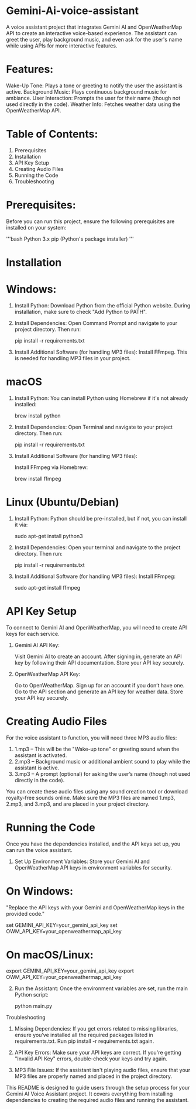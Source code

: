 # Gemini-Ai-voice-assistant
A voice assistant project that integrates Gemini AI and OpenWeatherMap API to create an interactive voice-based experience. The assistant can greet the user, play background music, and even ask for the user's name while using APIs for more interactive features.

# Features:
Wake-Up Tone: Plays a tone or greeting to notify the user the assistant is active.
Background Music: Plays continuous background music for ambiance.
User Interaction: Prompts the user for their name (though not used directly in the code).
Weather Info: Fetches weather data using the OpenWeatherMap API.

# Table of Contents:
1. Prerequisites
2. Installation
3. API Key Setup
4. Creating Audio Files
5. Running the Code
6. Troubleshooting

# Prerequisites:
Before you can run this project, ensure the following prerequisites are installed on your system:

'''bash
    Python 3.x
    pip (Python's package installer)
'''

# Installation
# Windows:
1. Install Python:
    Download Python from the official Python website.
    During installation, make sure to check "Add Python to PATH".

2. Install Dependencies: Open Command Prompt and navigate to your project directory. Then run:

    pip install -r requirements.txt

3. Install Additional Software (for handling MP3 files):
    Install FFmpeg. This is needed for handling MP3 files in your project.

# macOS

1. Install Python:
    You can install Python using Homebrew if it's not already installed:

    brew install python

2. Install Dependencies: Open Terminal and navigate to your project directory. Then run:

    pip install -r requirements.txt

3. Install Additional Software (for handling MP3 files):

    Install FFmpeg via Homebrew:

    brew install ffmpeg

# Linux (Ubuntu/Debian)

1. Install Python: Python should be pre-installed, but if not, you can install it via:

    sudo apt-get install python3

2. Install Dependencies: Open your terminal and navigate to the project directory. Then run:

    pip install -r requirements.txt

3. Install Additional Software (for handling MP3 files): Install FFmpeg:

    sudo apt-get install ffmpeg

# API Key Setup

To connect to Gemini AI and OpenWeatherMap, you will need to create API keys for each service.
1. Gemini AI API Key:

    Visit Gemini AI to create an account.
    After signing in, generate an API key by following their API documentation.
    Store your API key securely.

2. OpenWeatherMap API Key:

    Go to OpenWeatherMap.
    Sign up for an account if you don’t have one.
    Go to the API section and generate an API key for weather data.
    Store your API key securely.

# Creating Audio Files

For the voice assistant to function, you will need three MP3 audio files:

1. 1.mp3 – This will be the "Wake-up tone" or greeting sound when the assistant is activated.
2. 2.mp3 – Background music or additional ambient sound to play while the assistant is active.
3. 3.mp3 – A prompt (optional) for asking the user’s name (though not used directly in the code).

You can create these audio files using any sound creation tool or download royalty-free sounds online. Make sure the MP3 files are named 1.mp3, 2.mp3, and 3.mp3, and are placed in your project directory.

# Running the Code

Once you have the dependencies installed, and the API keys set up, you can run the voice assistant.

 1. Set Up Environment Variables: Store your Gemini AI and OpenWeatherMap API keys in environment variables for security.

# On Windows:
"Replace the API keys with your Gemini and OpenWeatherMap keys in the provided code."

set GEMINI_API_KEY=your_gemini_api_key
set OWM_API_KEY=your_openweathermap_api_key

# On macOS/Linux:

export GEMINI_API_KEY=your_gemini_api_key
export OWM_API_KEY=your_openweathermap_api_key

2. Run the Assistant: Once the environment variables are set, run the main Python script:

    python main.py

Troubleshooting

   1. Missing Dependencies: If you get errors related to missing libraries, ensure you’ve installed all the required packages listed in requirements.txt. Run pip install -r requirements.txt again.

   2. API Key Errors: Make sure your API keys are correct. If you're getting "Invalid API Key" errors, double-check your keys and try again.

   3. MP3 File Issues: If the assistant isn't playing audio files, ensure that your MP3 files are properly named and placed in the project directory.


This README is designed to guide users through the setup process for your Gemini AI Voice Assistant project. It covers everything from installing dependencies to creating the required audio files and running the assistant.

